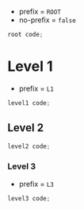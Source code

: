 - prefix = `ROOT`
- no-prefix = `false`

```c
root code;
```

# Level 1

- prefix = `L1`

```c
level1 code;
```

## Level 2

```c
level2 code;
```

### Level 3

- prefix = `L3`

```c
level3 code;
```
